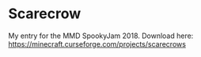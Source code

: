 # Scarecrow
My entry for the MMD SpookyJam 2018. Download here: https://minecraft.curseforge.com/projects/scarecrows
